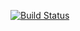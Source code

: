 [![Build Status](https://travis-ci.org/wuyyyying/CSE-110-project.svg?branch=master)](https://travis-ci.org/wuyyyying/CSE-110-project)
